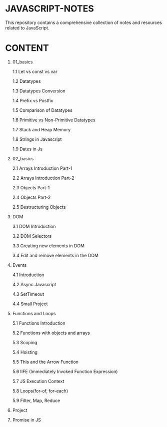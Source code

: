 # JAVASCRIPT-NOTES
This repository contains a comprehensive collection of notes and resources related to JavaScript.

# CONTENT

  1. 01_basics
     
       1.1 Let vs const vs var
     
       1.2 Datatypes
     
       1.3 Datatypes Conversion
     
       1.4 Prefix vs Postfix
     
       1.5 Comparison of Datatypes
     
       1.6 Primitive vs Non-Primitive Datatypes
     
       1.7 Stack and Heap Memory
     
       1.8 Strings in Javascript
     
       1.9 Dates in Js
     
  
  2. 02_basics
     
       2.1 Arrays Introduction Part-1
     
       2.2 Arrays Introduction Part-2
     
       2.3 Objects Part-1
     
       2.4 Objects Part-2
     
       2.5 Destructuring Objects

  3. DOM
     
       3.1 DOM Introduction
     
       3.2 DOM Selectors
     
       3.3 Creating new elements in DOM
     
       3.4 Edit and remove elements in the DOM
     

  4. Events
     
       4.1 Introduction
     
       4.2 Async Javascript
     
       4.3 SetTimeout
     
       4.4 Small Project

  5. Functions and Loops
     
       5.1 Functions Introduction
     
       5.2 Functions with objects and arrays
     
       5.3 Scoping
     
       5.4 Hoisting
     
       5.5 This and the Arrow Function
     
       5.6 IIFE (Immediately Invoked Function Expression)
     
       5.7 JS Execution Context
     
       5.8 Loops(for-of, for-each)
     
       5.9 Filter, Map, Reduce

  6. Project
  
  7. Promise in JS            
